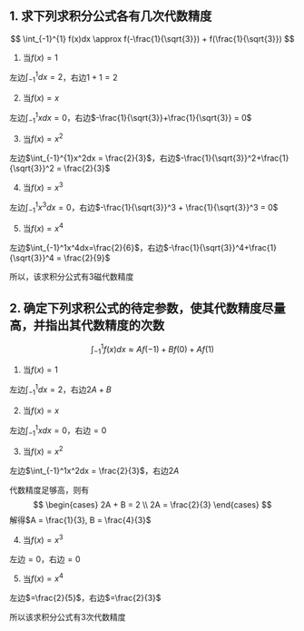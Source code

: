 ## 1. 求下列求积分公式各有几次代数精度

$$
\int_{-1}^{1} f(x)dx \approx f(-\frac{1}{\sqrt{3}}) + f(\frac{1}{\sqrt{3}})
$$

1. 当$f(x)=1$

左边$\int_{-1}^{1} dx = 2$，右边$1 + 1 = 2$

2. 当$f(x)=x$

左边$\int_{-1}^{1}xdx = 0$，右边$-\frac{1}{\sqrt{3}}+\frac{1}{\sqrt{3}} = 0$

3. 当$f(x)=x^2$

左边$\int_{-1}^{1}x^2dx = \frac{2}{3}$，右边$-\frac{1}{\sqrt{3}}^2+\frac{1}{\sqrt{3}}^2 = \frac{2}{3}$

4. 当$f(x)=x^3$

左边$\int_{-1}^{1}x^3dx = 0$，右边$-\frac{1}{\sqrt{3}}^3 + \frac{1}{\sqrt{3}}^3 = 0$

5. 当$f(x)=x^4$

左边$\int_{-1}^1x^4dx=\frac{2}{6}$，右边$-\frac{1}{\sqrt{3}}^4+\frac{1}{\sqrt{3}}^4 = \frac{2}{9}$

所以，该求积分公式有3磁代数精度



## 2. 确定下列求积公式的待定参数，使其代数精度尽量高，并指出其代数精度的次数

$$
\int_{-1}^{1}f(x)dx \approx Af(-1)+Bf(0)+Af(1)
$$

1. 当$f(x)=1$

左边$\int_{-1}^{1}dx=2$，右边$2A+B$

2. 当$f(x)=x$

左边$\int_{-1}^1 xdx = 0$，右边$=0$

3. 当$f(x)=x^2$

左边$\int_{-1}^1x^2dx = \frac{2}{3}$，右边$2A$

代数精度足够高，则有
$$
\begin{cases}
2A + B = 2 \\
2A = \frac{2}{3}
\end{cases}
$$
解得$A = \frac{1}{3}, B = \frac{4}{3}$

4. 当$f(x)=x^3$

左边$=0$，右边$=0$

5. 当$f(x)=x^4$

左边$=\frac{2}{5}$，右边$=\frac{2}{3}$

所以该求积分公式有3次代数精度